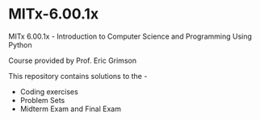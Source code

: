 # MITx-6.00.1x
MITx 6.00.1x - Introduction to Computer Science and Programming Using Python

Course provided by Prof. Eric Grimson

This repository contains solutions to the -
  * Coding exercises
  * Problem Sets
  * Midterm Exam and Final Exam
